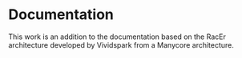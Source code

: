 # Documentation

This work is an addition to the documentation based on the RacEr architecture developed by Vividspark from a Manycore architecture. 
